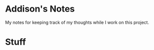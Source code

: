 # Addison's Notes

My notes for keeping track of my thoughts while I work on this project.

# Stuff
